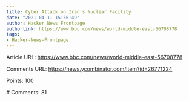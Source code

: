 ```yaml
---
title: Cyber Attack on Iran's Nuclear Facility
date: "2021-04-11 15:56:49"
author: Hacker News Frontpage
authorlink: https://www.bbc.com/news/world-middle-east-56708778
tags:
- Hacker-News-Frontpage
---
```


<p>Article URL: <a href="https://www.bbc.com/news/world-middle-east-56708778">https://www.bbc.com/news/world-middle-east-56708778</a></p>
<p>Comments URL: <a href="https://news.ycombinator.com/item?id=26771224">https://news.ycombinator.com/item?id=26771224</a></p>
<p>Points: 100</p>
<p># Comments: 81</p>
